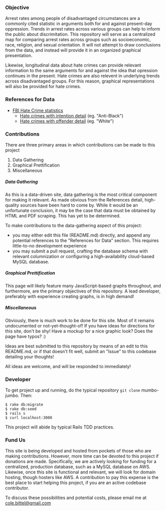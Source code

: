 ### Objective

Arrest rates among people of disadvantaged circumstances are a commonly cited statistic in arguments both for and against present-day oppression. Trends in arrest rates across various groups can help to inform the public about discrimitation.
This repository will serve as a centralized map for comparing arrest rates across groups such as socioeconomic, race, religion, and sexual orientation.
It will not attempt to draw conclusions from the data, and instead will provide it in an organized graphical presentation.

Likewise, longitudinal data about hate crimes can provide relevant information to the same arguments for and against the idea that opression continues in the present.
Hate crimes are also relevent in underlying trends across disadvantaged groups. For this reason, graphical representations will also be provided for hate crimes.

### References for Data

- [FBI Hate Crime statistics](https://www.fbi.gov/about-us/cjis/ucr/hate-crime/2014/topic-pages/victims_final)
  - [Hate crimes with intention detail](https://www.fbi.gov/about-us/cjis/ucr/hate-crime/2014/tables/table-1) (eg. "Anti-Black")
  - [Hate crimes with offender detail](https://www.fbi.gov/about-us/cjis/ucr/hate-crime/2014/tables/table-3) (eg. "White")

### Contributions

There are three primary areas in which contributions can be made to this project

1. Data Gathering
2. Graphical Prettification
3. Miscellaneous

##### Data Gathering

As this is a data-driven site, data gathering is the most critical component for making it relevant. As made obvious from the References detail, high-quality sources have been hard to come by. While it would be an unfortunate conclusion, it may be the case that data must be obtained by HTML and PDF scraping. This has yet to be determined.

To make contributions to the data-gathering aspect of this project:

- you may either edit this file (README.md) directly, and append any potential references to the "References for Data" section. This requires little-to-no development experience
- you may submit a pull request, crafting the database schema with relevant columnization or configuring a high-availability cloud-based MySQL database.

##### Graphical Prettification

This page will likely feature many JavaScript-based graphs throughout, and furthermore, are the primary objectives of this repository. A lead developer, preferably with experience creating graphs, is in high demand!


##### Miscellaneous

Obviously, there is much work to be done for this site. Most of it remains undocumented or not-yet-thought-of! If you have ideas for directions for this site, don't be shy! Have a mockup for a nice graphic look? Does the page have typos? :)

Ideas are best submitted to this repository by means of an edit to this README.md, or if that doesn't fit well, submit an "Issue" to this codebase detailing your thoughts!

All ideas are welcome, and will be responded to immediately!

### Developer

To get project up and running, do the typical repository `git clone` mumbo-jumbo. Then:

```
$ rake db:migrate
$ rake db:seed
$ rails s
$ curl localhost:3000
```

This project will abide by typical Rails TDD practices.

### Fund Us

This site is being developed and hosted from pockets of those who are making contributions. However, more time can be devoted to this project if donations are made. Specifically, we are actively looking for funding for a centralized, production database, such as a MySQL database on AWS. Likewise, once this site is functional and relevant, we will look for domain hosting, though hosters like AWS. A contribution to pay this expense is the best place to start helping this project, if you are an active codebase contributor.

To discuss these possibilities and potential costs, please email me at cole.bittel@gmail.com
